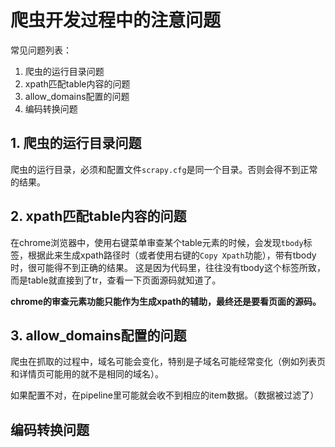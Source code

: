 # 爬虫开发过程中的注意问题

常见问题列表：

1. 爬虫的运行目录问题
2. xpath匹配table内容的问题
3. allow_domains配置的问题
3. 编码转换问题


## 1. 爬虫的运行目录问题
爬虫的运行目录，必须和配置文件`scrapy.cfg`是同一个目录。否则会得不到正常的结果。

## 2. xpath匹配table内容的问题
在chrome浏览器中，使用右键菜单审查某个table元素的时候，会发现`tbody`标签，根据此来生成xpath路径时（或者使用右键的`Copy Xpath`功能），带有tbody时，很可能得不到正确的结果。
这是因为代码里，往往没有tbody这个标签所致，而是table就直接到了tr，查看一下页面源码就知道了。

**chrome的审查元素功能只能作为生成xpath的辅助，最终还是要看页面的源码。**

## 3. allow_domains配置的问题
爬虫在抓取的过程中，域名可能会变化，特别是子域名可能经常变化（例如列表页和详情页可能用的就不是相同的域名）。

如果配置不对，在pipeline里可能就会收不到相应的item数据。（数据被过滤了）

## 编码转换问题



